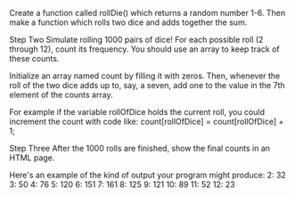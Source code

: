 Create a function called rollDie() which returns a random number 1-6. Then make a function which rolls two dice and adds together the sum.

Step Two
Simulate rolling 1000 pairs of dice!
For each possible roll (2 through 12), count its frequency. You should use an array to keep track of these counts.

Initialize an array named count by filling it with zeros. Then, whenever the roll of the two dice adds up to, say, a seven, add one to the value in the 7th element of the counts array.

For example if the variable rollOfDice holds the current roll, you could increment the count with code like:
count[rollOfDice] = count[rollOfDice] + 1;

Step Three
After the 1000 rolls are finished, show the final counts in an HTML page.

Here's an example of the kind of output your program might produce:
2: 32
3: 50
4: 76
5: 120
6: 151
7: 161
8: 125
9: 121
10: 89
11: 52
12: 23
